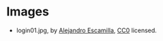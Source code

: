 # Images

- login01.jpg, by [Alejandro Escamilla](https://unsplash.com/alejandroescamilla), [CC0](https://unsplash.com/license) licensed.
